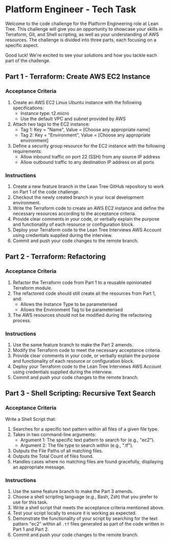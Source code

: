 # Platform Engineer - Tech Task

Welcome to the code challenge for the Platform Engineering role at Lean Tree. This challenge will give you an opportunity to showcase your skills in Terraform, Git, and Shell scripting, as well as your understanding of AWS resources. The challenge is divided into three parts, each focusing on a specific aspect.

Good luck! We're excited to see your solutions and how you tackle each part of the challenge.

## Part 1 - Terraform: Create AWS EC2 Instance

### Acceptance Criteria

1. Create an AWS EC2 Linux Ubuntu instance with the following specifications:
   - Instance type: t2.micro
   - Use the default VPC and subnet provided by AWS
2. Attach two tags to the EC2 instance:
   - Tag 1: Key = "Name", Value = [Choose any appropriate name]
   - Tag 2: Key = "Environment", Value = [Choose any appropriate environment]
3. Define a security group resource for the EC2 instance with the following requirements:
   - Allow inbound traffic on port 22 (SSH) from any source IP address
   - Allow outbound traffic to any destination IP address on all ports

### Instructions

1. Create a new feature branch in the Lean Tree GitHub repository to work on Part 1 of the code challenge.
2. Checkout the newly created branch in your local development environment.
3. Write the Terraform code to create an AWS EC2 instance and define the necessary resources according to the acceptance criteria.
4. Provide clear comments in your code, or verbally explain the purpose and functionality of each resource or configuration block.
5. Deploy your Terraform code to the Lean Tree Interviews AWS Account using credentials supplied during the interview.
6. Commit and push your code changes to the remote branch.

## Part 2 - Terraform: Refactoring

### Acceptance Criteria

1. Refactor the Terraform code from Part 1 to a reusable opinionated Terraform module.
2. The refactored code should still create all the resources from Part 1, and:
   - Allows the Instance Type to be parameterised
   - Allows the Environment Tag to be parameterised
3. The AWS resources should not be modified during the refactoring process.

### Instructions

1. Use the same feature branch to make the Part 2 amends.
2. Modify the Terraform code to meet the necessary acceptance criteria.
3. Provide clear comments in your code, or verbally explain the purpose and functionality of each resource or configuration block.
4. Deploy your Terraform code to the Lean Tree Interviews AWS Account using credentials supplied during the interview.
5. Commit and push your code changes to the remote branch.

## Part 3 - Shell Scripting: Recursive Text Search

### Acceptance Criteria

Write a Shell Script that:

1. Searches for a specific text pattern within all files of a given file type.
2. Takes in two command-line arguments:
   - Argument 1: The specific text pattern to search for (e.g., "ec2").
   - Argument 2: The file type to search within (e.g., ".tf").
3. Outputs the File Paths of all matching files.
4. Outputs the Total Count of files found.
5. Handles cases where no matching files are found gracefully, displaying an appropriate message.

### Instructions

1. Use the same feature branch to make the Part 3 amends.
2. Choose a shell scripting language (e.g., Bash, Zsh) that you prefer to use for this task.
3. Write a shell script that meets the acceptance criteria mentioned above.
4. Test your script locally to ensure it is working as expected.
5. Demonstrate the functionality of your script by searching for the text pattern "ec2" within all `.tf` files generated as part of the code written in Part 1 and Part 2.
6. Commit and push your code changes to the remote branch.